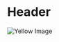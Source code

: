 # Header
![Yellow Image](https://external-content.duckduckgo.com/iu/?u=https%3A%2F%2Ftse1.mm.bing.net%2Fth%3Fid%3DOIP.pqwRxBEGm0ntg0jgCvOGjAHaEo%26pid%3DApi&f=1&ipt=a936660a6fc6e2a99c2dc1e7a2a64a006553dd5d14977eee7247a06ad10a787f&ipo=images](https://s1.bwallpapers.com/wallpapers/2014/02/11/yellow-picture_093042641.jpg)https://s1.bwallpapers.com/wallpapers/2014/02/11/yellow-picture_093042641.jpg)
